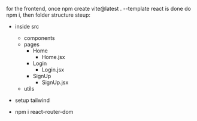 for the frontend, once npm create vite@latest . --template react is done do npm i, then folder structure steup:

- inside src
    - components
    - pages
        - Home
            - Home.jsx
        - Login
            - Login.jsx
        - SignUp
            - SignUp.jsx
    - utils

- setup tailwind
- npm i react-router-dom
